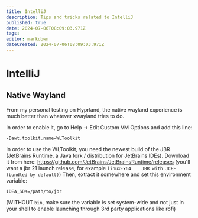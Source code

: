 ```yaml
---
title: IntelliJ
description: Tips and tricks related to IntelliJ
published: true
date: 2024-07-06T08:09:03.971Z
tags: 
editor: markdown
dateCreated: 2024-07-06T08:09:03.971Z
---
```


# IntelliJ
## Native Wayland
From my personal testing on Hyprland, the native wayland experience is much better than whatever xwayland tries to do.

In order to enable it, go to Help -> Edit Custom VM Options and add this line:
```
-Dawt.toolkit.name=WLToolkit
``` 

In order to use the WLToolkit, you need the newest build of the JBR (JetBrains Runtime, a Java fork / distribution for JetBrains IDEs). Download it from here: https://github.com/JetBrains/JetBrainsRuntime/releases
(you'll want a jbr 21 launch release, for example `linux-x64 	JBR with JCEF (bundled by default)`)
Then, extract it somewhere and set this environment variable:
```
IDEA_SDK=/path/to/jbr
```
(WITHOUT `bin`, make sure the variable is set system-wide and not just in your shell to enable launching through 3rd party applications like rofi)